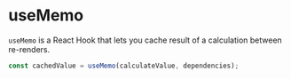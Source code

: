 # useMemo

`useMemo` is a React Hook that lets you cache result of a calculation between re-renders.

```javascript
const cachedValue = useMemo(calculateValue, dependencies);
```